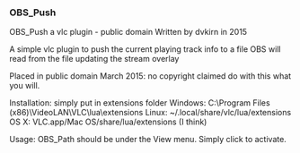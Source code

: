 ### OBS_Push

OBS_Push a vlc plugin - public domain
Written by dvkirn in 2015

A simple vlc plugin to push the current playing track info to a file
OBS will read from the file updating the stream overlay

Placed in public domain March 2015: no copyright claimed
do with this what you will.

Installation: simply put in extensions folder
    Windows: C:\Program Files (x86)\VideoLAN\VLC\lua\extensions
    Linux: ~/.local/share/vlc/lua/extensions
    OS X: VLC.app/Mac OS/share/lua/extensions (I think)

Usage: OBS_Path should be under the View menu. Simply click to activate.


